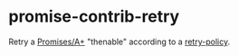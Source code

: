 # promise-contrib-retry

Retry a [Promises/A+](https://promisesaplus.com/) "thenable" according to a [retry-policy](https://github.com/systeminsights/retry-policy).

